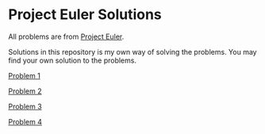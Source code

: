 
# Project Euler Solutions

All problems are from [Project Euler](https://projecteuler.net).

Solutions in this repository is my own way of solving the problems. You may find your own solution to the problems.


[Problem 1](python/problem-1.py)

[Problem 2](python/problem-2.py)

[Problem 3](python/problem-3.py)

[Problem 4](python/problem-4.py)

